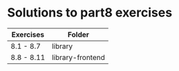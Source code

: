 # Solutions to part8 exercises

| Exercises  | Folder           |
| ---------- | ---------------- |
| 8.1 - 8.7  | library          |
| 8.8 - 8.11 | library-frontend |
